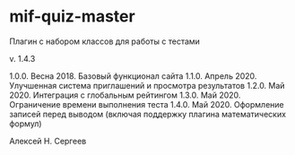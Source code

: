 # mif-quiz-master

Плагин с набором классов для работы с тестами

v. 1.4.3

1.0.0. Весна 2018. Базовый функционал сайта
1.1.0. Апрель 2020. Улучшенная система приглашений и просмотра результатов
1.2.0. Май 2020. Интеграция с глобальным рейтингом
1.3.0. Май 2020. Ограничение времени выполнения теста
1.4.0. Май 2020. Оформление записей перед выводом (включая поддержку плагина математических формул)

Алексей Н. Сергеев 

